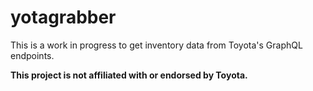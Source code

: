 # yotagrabber

This is a work in progress to get inventory data from Toyota's GraphQL endpoints.

**This project is not affiliated with or endorsed by Toyota.**